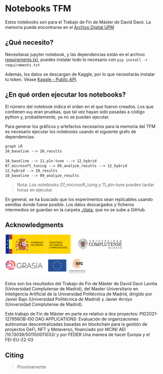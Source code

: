 # Notebooks TFM

Estos notebooks son para el Trabajo de Fin de Máster de David Davó. La memoria puede encontrarse en el [Archivo Digital UPM](https://oa.upm.es)

## ¿Qué necesito?

Necesitaras jupyter notebook, y las dependencias están en el archivo [requirements.txt](./requirements.txt), puedes instalar todo lo necesario con `pip install -r requirements.txt`

Además, los datos se descargan de Kaggle, por lo que necesitarás instalar tu token. Véase [Kaggle - Public API](https://www.kaggle.com/docs/api).

## ¿En qué orden ejecutar los notebooks?

El número del notebook indica el orden en el que fueron creados. Los que contienen `mvp` eran pruebas, que tal vez hayan sido pasadas a código python y, probablemente, ya no se puedan ejecutar.

Para generar los gráficos y artefactos necesarios para la memoria del TFM es necesario ejecutar los notebooks usando el siguiente grafo de dependencias:

```mermaid
graph LR
10_baseline --> 20_results

10_baseline --> 11_pln-tune -.-> 12_hybrid
07_microsoft_tuning --> 09_analyze_results --> 12_hybrid
12_hybrid --> 20_results
10_baseline --> 09_analyze_results
```

> Nota: Los notebooks 07_microsoft_tuing y 11_pln-tune pueden tardar horas en ejecutar

En general, se ha buscado que los experimentos sean replicables usando semillas donde fuese posible. Los datos descargados y ficheros intermedios se guardan en la carpeta [./data](./data), que no se sube a GitHub.

## Acknowledgments

![Logo Ministerio](./assets/logo-ministerio.png)![Logo UCM](./assets/logo-ucm.png)![Logo GRASIA](./assets/logo-grasia.png)![Logo ERC](./assets/logo-erc.png)

Estos son los resultados del Trabajo de Fin de Máster de David Davó Laviña (Universidad Complutense de Madrid), del Master Universitario en Inteligencia Artificial de la Universidad Politécnica de Madrid, dirigido por Javier Bajo (Universidad Politécnica de Madrid) y Javier Arroyo (Universidad Complutense de Madrid).

Este trabajo de Fin de Máster en parte es relativo a dos proyectos:
PID2021-127956OB-I00 DAO APPLICATIONS: Evaluación de organizaciones autónomas descentralizadas
basadas en blockchain para la gestión de proyectos DeFi, NFT y Metaverso, financiado por MCIN/ AEI
/10.13039/501100011033/ y por FEDER Una manera de hacer Europa y el FEI-EU-22-03

## Citing

> Proximamente
